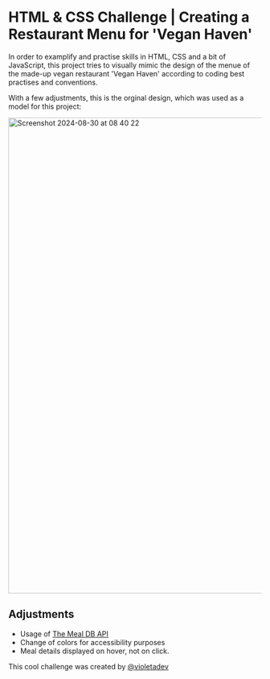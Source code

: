 # HTML & CSS Challenge | Creating a Restaurant Menu for 'Vegan Haven'

In order to examplify and practise skills in HTML, CSS and a bit of JavaScript, this project tries to visually mimic the design of the menue of the made-up vegan restaurant 'Vegan Haven' according to coding best practises and conventions. 

With a few adjustments, this is the orginal design, which was used as a model for this project: 

<img width="946" alt="Screenshot 2024-08-30 at 08 40 22" src="https://github.com/user-attachments/assets/01de7db2-3943-4c2b-9986-8ced04fe9007">

## Adjustments

- Usage of [The Meal DB API](https://www.themealdb.com/)
- Change of colors for accessibility purposes
- Meal details displayed on hover, not on click. 

This cool challenge was created by [@violetadev](https://github.com/violetadev)
